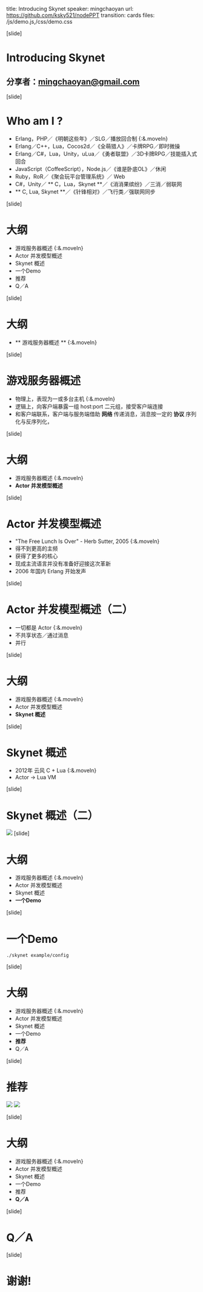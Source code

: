 title: Introducing Skynet
speaker: mingchaoyan
url: https://github.com/ksky521/nodePPT
transition: cards
files: /js/demo.js,/css/demo.css

[slide]

# Introducing Skynet
## 分享者：mingchaoyan@gmail.com

[slide]

# Who am I ? 
* Erlang，PHP／《明朝这些年》／SLG／播放回合制  {:&.moveIn}
* Erlang／C++，Lua，Cocos2d／《全萌猎人》／卡牌RPG／即时微操
* Erlang／C#，Lua，Unity，uLua／《勇者联盟》／3D卡牌RPG／技能插入式回合
* JavaScript（CoffeeScript），Node.js／《谁是卧底OL》／休闲
* Ruby，RoR／《聚会玩平台管理系统》／ Web 
* C#，Unity／ ** C，Lua，Skynet **／《消消果缤纷》／三消／弱联网
* ** C, Lua, Skynet **／《针锋相对》／飞行类／强联网同步

[slide]

# 大纲 
* 游戏服务器概述 {:&.moveIn}
* Actor 并发模型概述
* Skynet 概述
* 一个Demo
* 推荐
* Q／A

[slide]

# 大纲 
* ** 游戏服务器概述 ** {:&.moveIn}

[slide]

# 游戏服务器概述
* 物理上，表现为一或多台主机 {:&.moveIn}
* 逻辑上，向客户端暴露一组 host:port 二元组，接受客户端连接
* 和客户端联系，客户端与服务端借助 **网络** 传递消息，消息按一定的 **协议** 序列化与反序列化，

[slide]

# 大纲 
* 游戏服务器概述 {:&.moveIn}
* **Actor 并发模型概述**

[slide]

# Actor 并发模型概述

* "The Free Lunch Is Over" - Herb Sutter, 2005 {:&.moveIn}
* 得不到更高的主频
* 获得了更多的核心
* 现成主流语言并没有准备好迎接这次革新
* 2006 年国内 Erlang 开始发声

[slide]

# Actor 并发模型概述（二）
* 一切都是 Actor {:&.moveIn}
* 不共享状态／通过消息
* 并行

[slide]

# 大纲 
* 游戏服务器概述 {:&.moveIn}
* Actor 并发模型概述
* **Skynet 概述**

[slide]

# Skynet 概述
* 2012年 云风 C + Lua {:&.moveIn}
* Actor -> Lua VM

[slide]

# Skynet 概述（二）
![](/ClassicFramework.jpg)
[slide]

# 大纲
* 游戏服务器概述 {:&.moveIn}
* Actor 并发模型概述
* Skynet 概述
* **一个Demo**

[slide]

# 一个Demo
```shell
./skynet example/config
```

[slide]

# 大纲 
* 游戏服务器概述 {:&.moveIn}
* Actor 并发模型概述
* Skynet 概述
* 一个Demo
* **推荐**
* Q／A

[slide]

# 推荐
![](/PiL4E.jpg)
![](/SevenConcurrencyModelsinSevenWeeks.jpg)

[slide]

# 大纲
* 游戏服务器概述 {:&.moveIn}
* Actor 并发模型概述
* Skynet 概述
* 一个Demo
* 推荐
* **Q／A**

[slide]

# Q／A

[slide]

# 谢谢!

